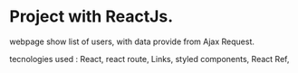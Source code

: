 # Project with ReactJs.

webpage show list of users, with data provide from Ajax Request.

tecnologies used :  React, react route, Links, styled components, React Ref, 

<img href="./pictures/Screenshot_1.png"/>
